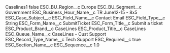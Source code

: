 <?xml version="1.0" encoding="UTF-8"?>
<CustomMetadata xmlns="http://soap.sforce.com/2006/04/metadata" xmlns:xsi="http://www.w3.org/2001/XMLSchema-instance" xmlns:xsd="http://www.w3.org/2001/XMLSchema">
    <label>Caselines1</label>
    <protected>false</protected>
    <values>
        <field>ESC_BU_Region__c</field>
        <value xsi:type="xsd:string">Europe</value>
    </values>
    <values>
        <field>ESC_BU_Segment__c</field>
        <value xsi:type="xsd:string">Government</value>
    </values>
    <values>
        <field>ESC_Business_Hour_Name__c</field>
        <value xsi:type="xsd:string">TR June12-15 - 8x5</value>
    </values>
    <values>
        <field>ESC_Case_Subject__c</field>
        <value xsi:nil="true"/>
    </values>
    <values>
        <field>ESC_Field_Name__c</field>
        <value xsi:type="xsd:string">Contact Email</value>
    </values>
    <values>
        <field>ESC_Field_Type__c</field>
        <value xsi:type="xsd:string">String</value>
    </values>
    <values>
        <field>ESC_Form_Name__c</field>
        <value xsi:type="xsd:string">SubmitTicket</value>
    </values>
    <values>
        <field>ESC_Form_Title__c</field>
        <value xsi:type="xsd:string">Submit a ticket</value>
    </values>
    <values>
        <field>ESC_Product_Brand__c</field>
        <value xsi:type="xsd:string">CaseLines</value>
    </values>
    <values>
        <field>ESC_Product_Title__c</field>
        <value xsi:type="xsd:string">CaseLines</value>
    </values>
    <values>
        <field>ESC_Queue_Name__c</field>
        <value xsi:type="xsd:string">CaseLines - Cust Support</value>
    </values>
    <values>
        <field>ESC_Record_Type_Name__c</field>
        <value xsi:type="xsd:string">Tech Support</value>
    </values>
    <values>
        <field>ESC_Required__c</field>
        <value xsi:type="xsd:boolean">true</value>
    </values>
    <values>
        <field>ESC_Section_Name__c</field>
        <value xsi:nil="true"/>
    </values>
    <values>
        <field>ESC_Sequence__c</field>
        <value xsi:type="xsd:double">1.0</value>
    </values>
</CustomMetadata>
